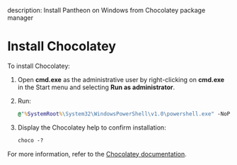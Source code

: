 description: Install Pantheon on Windows from Chocolatey package manager
<!--- END of page meta data -->

# Install Chocolatey

To install Chocolatey: 

1. Open **cmd.exe** as the administrative user by right-clicking on **cmd.exe** in the Start menu and selecting **Run as administrator**. 

2. Run: 

   ```bat
   @"%SystemRoot%\System32\WindowsPowerShell\v1.0\powershell.exe" -NoProfile -InputFormat None -ExecutionPolicy Bypass -Command "iex ((New-Object System.Net.WebClient).DownloadString('https://chocolatey.org/install.ps1'))" && SET "PATH=%PATH%;%ALLUSERSPROFILE%\chocolatey\bin"
   ``` 
   
3. Display the Chocolatey help to confirm installation: 

   ```bat
   choco -?
   ```
   
For more information, refer to the [Chocolatey documentation](https://chocolatey.org/install). 